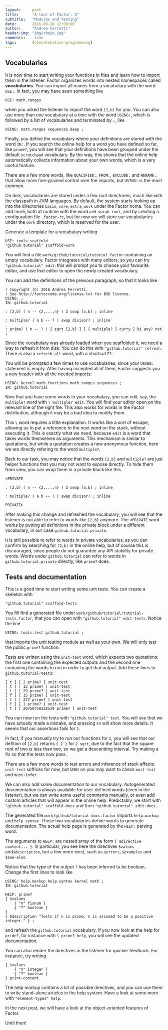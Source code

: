 ```yaml
---
layout:     post
title:      "A tour of Factor: 3"
subtitle:   "Modules and testing"
date:       2016-06-20 12:00:00
author:     "Andrea Ferretti"
header-img: "img/chain.jpg"
comments:    true
tags:       [concatenative-programming]
---
```



## Vocabularies

It is now time to start writing your functions in files and learn how to import
them in the listener. Factor organizes words into nested namespaces called
**vocabularies**. You can import all names from a vocabulary with the word `USE:`.
In fact, you may have seen something like

```factor
USE: math.ranges
```

when you asked the listener to import the word `[1,b]` for you. You can also use
more than one vocabulary at a time with the word `USING:`, which is followed by
a list of vocabularies and terminated by `;`, like

```factor
USING: math.ranges sequences.deep ;
```

Finally, you define the vocabulary where your definitions are stored with the
word `IN:`. If you search the online help for a word you have defined so far,
like `prime?`, you will see that your definitions have been grouped under the
default `scratchpad` vocabulary. By the way, this shows that the online help
automatically collects information about your own words, which is a very useful
feature.

There are a few more words, like `QUALIFIED:`, `FROM:`, `EXCLUDE:` and `RENAME:`,
that allow more fine-grained control over the imports, but `USING:` is the most
common.

On disk, vocabularies are stored under a few root directories, much like with the
classpath in JVM languages. By default, the system starts looking up into the
directories `basis`, `core`, `extra`, `work` under the Factor home. You can add
more, both at runtime with the word `add-vocab-root`, and by creating a
configuration file `.factor-rc`, but for now we will store our vocabularies
under the `work` directory, which is reserved for the user.

Generate a template for a vocabulary writing

```factor
USE: tools.scaffold
"github.tutorial" scaffold-work
```

You will find a file `work/github/tutorial/tutorial.factor` containing an empty
vocabulary. Factor integrates with many editors, so you can try
`"github.tutorial" edit`: this will prompt you to choose your favourite editor,
and use that editor to open the newly created vocabulary.

You can add the definitions of the previous paragraph, so that it looks like

```factor
! Copyright (C) 2016 Andrea Ferretti.
! See http://factorcode.org/license.txt for BSD license.
USING: ;
IN: github.tutorial

: [2,b] ( n -- {2,...,n} ) 2 swap [a,b] ; inline

: multiple? ( a b -- ? ) swap divisor? ; inline

: prime? ( n -- ? ) [ sqrt [2,b] ] [ [ multiple? ] curry ] bi any? not ;
```

Since the vocabulary was already loaded when you scaffolded it, we need a way
to refresh it from disk. You can do this with `"github.tutorial" refresh`.
There is also a `refresh-all` word, with a shortcut `F2`.

You will be prompted a few times to use vocabularies, since your `USING:`
statement is empty. After having accepted all of them, Factor suggests you a
new header with all the needed imports:

```factor
USING: kernel math.functions math.ranges sequences ;
IN: github.tutorial
```

Now that you have some words in your vocabulary, you can edit, say, the
`multiple?` word with `\ multiple? edit`. You will find your editor open on the
relevant line of the right file. This also works for words in the Factor
distribution, although it may be a bad idea to modify them.

This `\` word requires a little explanation. It works like a sort of escape,
allowing us to put a reference to the next word on the stack, without executing
it. This is exactly what we need, because `edit` is a word that takes words
themselves as arguments. This mechanism is similar to quotations, but while a
quotation creates a new anonymous function, here we are directly refering to
the word `multiple?`.

Back to our task, you may notice that the words `[2,b]` and `multiple?` are
just helper functions that you may not want to expose directly. To hide them
from view, you can wrap them in a private block like this

```factor
<PRIVATE

: [2,b] ( n -- {2,...,n} ) 2 swap [a,b] ; inline

: multiple? ( a b -- ? ) swap divisor? ; inline

PRIVATE>
```

After making this change and refreshed the vocabulary, you will see that the
listener is not able to refer to words like `[2,b]` anymore. The `<PRIVATE` word
works by putting all definitions in the private block under a different
vocabulary, in our case `github.tutorial.private`.

It is still possible to refer to words in private vocabularies, as you can
confirm by searching for `[2,b]` in the online help, but of course this is
discouraged, since people do not guarantee any API stability for private words.
Words under `github.tutorial` can refer to words in `github.tutorial.private`
directly, like `prime?` does.

## Tests and documentation

This is a good time to start writing some unit tests. You can create a skeleton
with

```factor
"github.tutorial" scaffold-tests
```

You fill find a generated file under `work/github/tutorial/tutorial-tests.factor`,
that you can open with `"github.tutorial" edit-tests`. Notice the line

```factor
USING: tools.test github.tutorial ;
```

that imports the unit testing module as well as your own. We will only test the
public `prime?` function.

Tests are written using the `unit-test` word, which expects two quotations:
the first one containing the expected outputs and the second one containing
the words to run in order to get that output. Add these lines to
`github.tutorial-tests`:

```factor
[ t ] [ 2 prime? ] unit-test
[ t ] [ 13 prime? ] unit-test
[ t ] [ 29 prime? ] unit-test
[ f ] [ 15 prime? ] unit-test
[ f ] [ 377 prime? ] unit-test
[ f ] [ 1 prime? ] unit-test
[ t ] [ 20750750228539 prime? ] unit-test
```

You can now run the tests with `"github.tutorial" test`. You will see that we
have actually made a mistake, and pressing `F3` will show more details. It seems
that our assertions fails for `2`.

In fact, if you manually try to run our functions for `2`, you will see that our
defition of `[2,b]` returns `{ 2 }` for `2 sqrt`, due to the fact that the
square root of two is less than two, so we get a descending interval.
Try making a fix so that the tests now pass.

There are a few more words to test errors and inference of stack effects.
`unit-test` suffices for now, but later on you may want to check `must-fail`
and `must-infer`.

We can also add some documentation to our vocabulary. Autogenerated
documentation is always available for user-defined words (even in the listener),
but we can write some useful comments manually, or even add custom articles
that will appear in the online help. Predictably, we start with
`"github.tutorial" scaffold-docs` and then `"github.tutorial" edit-docs`.

The generated file `work/github/tutorial-docs.factor` imports `help.markup` and
`help.syntax`. These two vocabularies define words to generate documentation.
The actual help page is generated by the `HELP:` parsing word.

The arguments to `HELP:` are nested array of the form `{ $directive content... }`.
In particular, you see here the directives `$values` and`$description`, but a
few more exist, such as `$errors`, `$examples` and `$see-also`.

Notice that the type of the output `?` has been inferred to be boolean. Change
the first lines to look like

```factor
USING: help.markup help.syntax kernel math ;
IN: github.tutorial

HELP: prime?
{ $values
    { "n" fixnum }
    { "?" boolean }
}
{ $description "Tests if n is prime. n is assumed to be a positive integer." } ;
```

and refresh the `github.tutorial` vocabulary. If you now look at the help for
`prime?`, for instance with `\ prime? help`, you will see the updated documentation.

You can also render the directives in the listener for quicker feedback. For
instance, try writing

```factor
{ $values
    { "n" integer }
    { "?" boolean }
} print-content
```

The help markup contains a lot of possible directives, and you can use them to
write stand-alone articles in the help system. Have a look at some more with
`"element-types" help`.

In the next post, we will have a look at the object-oriented features of
Factor.

Until then!